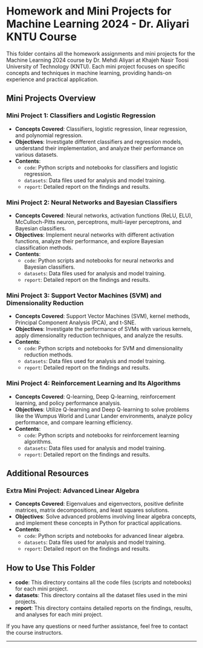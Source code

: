# Homework and Mini Projects for Machine Learning 2024 - Dr. Aliyari KNTU Course

This folder contains all the homework assignments and mini projects for the Machine Learning 2024 course by Dr. Mehdi Aliyari at Khajeh Nasir Toosi University of Technology (KNTU). Each mini project focuses on specific concepts and techniques in machine learning, providing hands-on experience and practical application.

## Mini Projects Overview

### Mini Project 1: Classifiers and Logistic Regression
- **Concepts Covered**: Classifiers, logistic regression, linear regression, and polynomial regression.
- **Objectives**: Investigate different classifiers and regression models, understand their implementation, and analyze their performance on various datasets.
- **Contents**:
  - `code`: Python scripts and notebooks for classifiers and logistic regression.
  - `datasets`: Data files used for analysis and model training.
  - `report`: Detailed report on the findings and results.

### Mini Project 2: Neural Networks and Bayesian Classifiers
- **Concepts Covered**: Neural networks, activation functions (ReLU, ELU), McCulloch-Pitts neuron, perceptrons, multi-layer perceptrons, and Bayesian classifiers.
- **Objectives**: Implement neural networks with different activation functions, analyze their performance, and explore Bayesian classification methods.
- **Contents**:
  - `code`: Python scripts and notebooks for neural networks and Bayesian classifiers.
  - `datasets`: Data files used for analysis and model training.
  - `report`: Detailed report on the findings and results.

### Mini Project 3: Support Vector Machines (SVM) and Dimensionality Reduction
- **Concepts Covered**: Support Vector Machines (SVM), kernel methods, Principal Component Analysis (PCA), and t-SNE.
- **Objectives**: Investigate the performance of SVMs with various kernels, apply dimensionality reduction techniques, and analyze the results.
- **Contents**:
  - `code`: Python scripts and notebooks for SVM and dimensionality reduction methods.
  - `datasets`: Data files used for analysis and model training.
  - `report`: Detailed report on the findings and results.

### Mini Project 4: Reinforcement Learning and Its Algorithms
- **Concepts Covered**: Q-learning, Deep Q-learning, reinforcement learning, and policy performance analysis.
- **Objectives**: Utilize Q-learning and Deep Q-learning to solve problems like the Wumpus World and Lunar Lander environments, analyze policy performance, and compare learning efficiency.
- **Contents**:
  - `code`: Python scripts and notebooks for reinforcement learning algorithms.
  - `datasets`: Data files used for analysis and model training.
  - `report`: Detailed report on the findings and results.

## Additional Resources

### Extra Mini Project: Advanced Linear Algebra
- **Concepts Covered**: Eigenvalues and eigenvectors, positive definite matrices, matrix decompositions, and least squares solutions.
- **Objectives**: Solve advanced problems involving linear algebra concepts, and implement these concepts in Python for practical applications.
- **Contents**:
  - `code`: Python scripts and notebooks for advanced linear algebra.
  - `datasets`: Data files used for analysis and model training.
  - `report`: Detailed report on the findings and results.

## How to Use This Folder

- **code**: This directory contains all the code files (scripts and notebooks) for each mini project.
- **datasets**: This directory contains all the dataset files used in the mini projects.
- **report**: This directory contains detailed reports on the findings, results, and analyses for each mini project.

If you have any questions or need further assistance, feel free to contact the course instructors.

---
  
